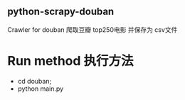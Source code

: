 ## python-scrapy-douban
Crawler for douban 爬取豆瓣 top250电影 并保存为 csv文件

# Run method 执行方法
* cd douban;
* python main.py

